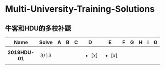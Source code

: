 # Multi-University-Training-Solutions
##  牛客和HDU的多校补题

| Name | Solve | A | B | C | D | E | F | G | H | I | G | K | L | M |
| :----: | :----: | :----: |:----: | :----: | :----: |:----: | :----: | :----: |:----: | :----: | :----: |:----: | :----: | :----: |
| **2019HDU-01** | 3/13 |  |  |  |<ul><li>[x] </li></ul> | <ul><li>[x] </li></ul> |  |  |  |  |  |  | | | 

